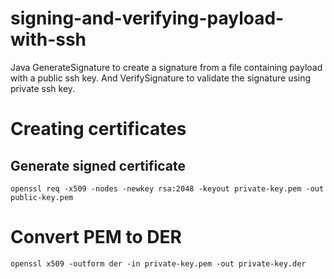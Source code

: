 # signing-and-verifying-payload-with-ssh
Java GenerateSignature to create a signature from a file containing payload with a public ssh key.
And VerifySignature to validate the signature using private ssh key. 

# Creating certificates

## Generate signed certificate
```
openssl req -x509 -nodes -newkey rsa:2048 -keyout private-key.pem -out public-key.pem
```

# Convert PEM to DER
```
openssl x509 -outform der -in private-key.pem -out private-key.der
```
